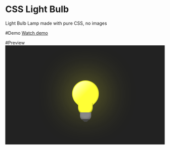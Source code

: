 # CSS Light Bulb
Light Bulb Lamp made with pure CSS, no images

#Demo
[Watch demo](http://anton.temchenko.com.ua/dev/css-light-bulb/)

#Preview
[![css-menu-example](https://github.com/antontemchenko/css-light-bulb/blob/master/css-light-bulb.png)](http://anton.temchenko.com.ua/dev/css-light-bulb/)

